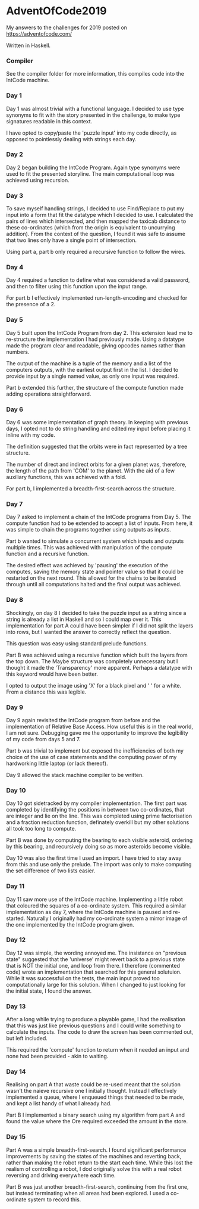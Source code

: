 # AdventOfCode2019

My answers to the challenges for 2019 posted on https://adventofcode.com/

Written in Haskell.

### Compiler

See the compiler folder for more information, this compiles code into the IntCode machine.

### Day 1

Day 1 was almost trivial with a functional language. I decided to use type synonyms to fit with the story presented in the challenge, to make type signatures readable in this context.

I have opted to copy/paste the 'puzzle input' into my code directly, as opposed to pointlessly dealing with strings each day.

### Day 2

Day 2 began building the IntCode Program. Again type synonyms were used to fit the presented storyline. The main computational loop was achieved using recursion. 

### Day 3

To save myself handling strings, I decided to use Find/Replace to put my input into a form that fit the datatype which I decided to use. I calculated the pairs of lines which intersected, and then mapped the taxicab distance to these co-ordinates (which from the origin is equivalent to uncurrying addition). From the context of the question, I found it was safe to assume that two lines only have a single point of intersection.

Using part a, part b only required a recursive function to follow the wires. 

### Day 4

Day 4 required a function to define what was considered a valid password, and then to filter using this function upon the input range.

For part b I effectively implemented run-length-encoding and checked for the presence of a 2.

### Day 5

Day 5 built upon the IntCode Program from day 2. This extension lead me to re-structure the implementation I had previously made. Using a datatype made the program clear and readable, giving opcodes names rather than numbers.

The output of the machine is a tuple of the memory and a list of the computers outputs, with the earliest output first in the list. I decided to provide input by a single named value, as only one input was required.

Part b extended this further, the structure of the compute function made adding operations straightforward.

### Day 6

Day 6 was some implementation of graph theory. In keeping with previous days, I opted not to do string handling and edited my input before placing it inline with my code.

The definition suggested that the orbits were in fact represented by a tree structure.

The number of direct and indirect orbits for a given planet was, therefore, the length of the path from 'COM' to the planet. With the aid of a few auxiliary functions, this was achieved with a fold.

For part b, I implemented a breadth-first-search across the structure. 

### Day 7

Day 7 asked to implement a chain of the IntCode programs from Day 5. The compute function had to be extended to accept a list of inputs. From here, it was simple to chain the programs together using outputs as inputs.

Part b wanted to simulate a concurrent system which inputs and outputs multiple times. This was achieved with manipulation of the compute function and a recursive function. 

The desired effect was achieved by 'pausing' the execution of the computes, saving the memory state and pointer value so that it could be restarted on the next round. This allowed for the chains to be iterated through until all computations halted and the final output was achieved.

### Day 8

Shockingly, on day 8 I decided to take the puzzle input as a string since a string is already a list in Haskell and so I could map over it. This implementation for part A could have been simpler if I did not split the layers into rows, but I wanted the answer to correctly reflect the question.

This question was easy using standard prelude functions.

Part B was achieved using a recursive function which built the layers from the top down. The Maybe structure was completely unnecessary but I thought it made the 'Transparency' more apparent. Perhaps a datatype with this keyword would have been better.

I opted to output the image using 'X' for a black pixel and ' ' for a white. From a distance this was legible.

### Day 9

Day 9 again revisited the IntCode program from before and the implementation of Relative Base Access. How useful this is in the real world, I am not sure. Debugging gave me the opportunity to improve the legibility of my code from days 5 and 7. 

Part b was trivial to implement but exposed the inefficiencies of both my choice of the use of case statements and the computing power of my hardworking little laptop (or lack thereof).

Day 9 allowed the stack machine compiler to be written.

### Day 10 

Day 10 got sidetracked by my compiler implementation. The first part was completed by identifying the positions in between two co-ordinates, that are integer and lie on the line. This was completed using prime factorisation and a fraction reduction function, definately overkill but my other solutions all took too long to compute.

Part B was done by computing the bearing to each visible asteroid, ordering by this bearing, and recursively doing so as more asteroids become visible.

Day 10 was also the first time I used an import. I have tried to stay away from this and use only the prelude. The import was only to make computing the set difference of two lists easier.

### Day 11

Day 11 saw more use of the IntCode machine. Implementing a little robot that coloured the squares of a co-ordinate system. This required a similar implementation as day 7, where the IntCode machine is paused and re-started. Naturally I originally had my co-ordinate system a mirror image of the one implemented by the IntCode program given.

### Day 12

Day 12 was simple, the wording annoyed me. The insistance on "previous state" suggested that the 'universe' might revert back to a previous state that is NOT the initial one, and loop from there. I therefore (commented code) wrote an implementation that searched for this general solutuion. While it was successful on the tests, the main input proved too computationally large for this solution. When I changed to just looking for the initial state, I found the answer. 

### Day 13

After a long while trying to produce a playable game, I had the realisation that this was just like previous questions and I could write something to calculate the inputs. The code to draw the screen has been commented out, but left included. 

This required the 'compute' function to return when it needed an input and none had been provided - akin to waiting.

### Day 14

Realising on part A that waste could be re-used meant that the solution wasn't the naieve recursive one I initially thought. Instead I effectively implemented a queue, where I enqueued things that needed to be made, and kept a list handy of what I already had.

Part B I implemented a binary search using my algorithm from part A and found the value where the Ore required exceeded the amount in the store.

### Day 15

Part A was a simple breadth-first-search. I found significant performance improvements by saving the states of the machines and reverting back, rather than making the robot return to the start each time. While this lost the realism of controlling a robot, I dod originally solve this with a real robot reversing and driving everywhere each time. 

Part B was just another breadth-first-search, continuing from the first one, but instead terminating when all areas had been explored. I used a co-ordinate system to record this.
